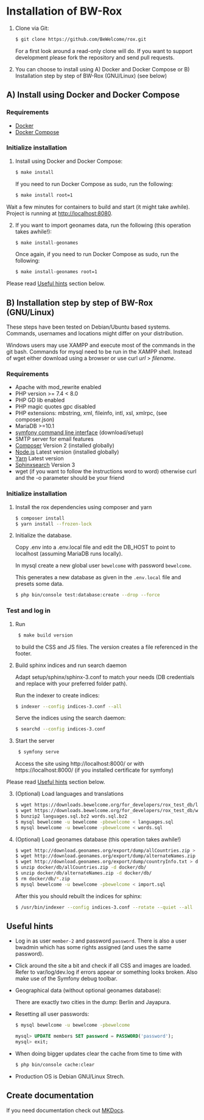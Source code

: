 # Installation of BW-Rox

1. Clone via Git:

    ```bash
    $ git clone https://github.com/BeWelcome/rox.git
    ```

    For a first look around a read-only clone will do. If you want to support development please fork the repository and send pull requests.

2. You can choose to install using A) Docker and Docker Compose or B) Installation step by step of BW-Rox (GNU/Linux) (see below)

## A) Install using Docker and Docker Compose

### Requirements

* [Docker](https://docs.docker.com/get-docker/)
* [Docker Compose](https://docs.docker.com/compose/install/)

### Initialize installation

1. Install using Docker and Docker Compose:

    ```bash
    $ make install
    ```

   If you need to run Docker Compose as sudo, run the following:

    ```bash
    $ make install root=1
    ```

Wait a few minutes for containers to build and start (it might take awhile). Project is running at
[http://localhost:8080](http://localhost:8080).

2. If you want to import geonames data, run the following (this operation takes awhile!):

    ```bash
    $ make install-geonames
    ```

    Once again, if you need to run Docker Compose as sudo, run the following:

    ```bash
    $ make install-geonames root=1
    ```

Please read [Useful hints](#useful-hints) section below.

## B) Installation step by step of BW-Rox (GNU/Linux)

These steps have been tested on Debian/Ubuntu based systems. Commands,
usernames and locations might differ on your distribution.

Windows users may use XAMPP and execute most of the commands in the git bash.
Commands for mysql need to be run in the XAMPP shell. Instead of wget either download
using a browser or use curl _url_ > _filename_.

### Requirements

* Apache with mod_rewrite enabled
* PHP version >= 7.4 < 8.0
* PHP GD lib enabled
* PHP magic quotes gpc disabled
* PHP extensions: mbstring, xml, fileinfo, intl, xsl, xmlrpc, (see composer.json)
* MariaDB >=10.1
* [symfony command line interface](https://symfony.com/download) (download/setup)
* SMTP server for email features
* [Composer](https://www.getcomposer.org) Version 2 (installed globally)
* [Node.js](https://nodejs.org/) Latest version (installed globally)
* [Yarn](https://classic.yarnpkg.com/en/docs/install/) Latest version
* [Sphinxsearch](http://sphinxsearch.com/) Version 3
* wget (if you want to follow the instructions word to word) otherwise curl and the -o parameter should be your friend

### Initialize installation

1. Install the rox dependencies using composer and yarn

    ```bash
    $ composer install
    $ yarn install --frozen-lock
    ```

2. Initialize the database.

    Copy .env into a .env.local file and edit the DB_HOST to point to localhost (assuming MariaDB runs locally).

    In mysql create a new global user `bewelcome` with password `bewelcome`.

    This generates a new database as given in the ```.env.local``` file and presets some data.

    ```bash
    $ php bin/console test:database:create --drop --force
    ```

### Test and log in

1. Run

   ```bash
    $ make build version
   ```

   to build the CSS and JS files. The version creates a file referenced in the footer.

2. Build sphinx indices and run search daemon

   Adapt setup/sphinx/sphinx-3.conf to match your needs (DB credentials and replace <path to indices> with your preferred folder path).

   Run the indexer to create indices:
   ```bash
   $ indexer --config indices-3.conf --all
   ```

   Serve the indices using the search daemon:
   ```bash
   $ searchd --config indices-3.conf
   ```

3. Start the server

   ```bash
    $ symfony serve
   ```

   Access the site using http://localhost:8000/ or with https://localhost:8000/ (if you installed certificate for symfony)

Please read [Useful hints](#useful-hints) section below.

3. (Optional) Load languages and translations

    ```bash
    $ wget https://downloads.bewelcome.org/for_developers/rox_test_db/languages.sql.bz2
    $ wget https://downloads.bewelcome.org/for_developers/rox_test_db/words.sql.bz2
    $ bunzip2 languages.sql.bz2 words.sql.bz2
    $ mysql bewelcome -u bewelcome -pbewelcome < languages.sql
    $ mysql bewelcome -u bewelcome -pbewelcome < words.sql
    ```

4. (Optional) Load geonames database (this operation takes awhile!)

    ```bash
    $ wget http://download.geonames.org/export/dump/allCountries.zip > docker/db/allCountries.zip
    $ wget http://download.geonames.org/export/dump/alternateNames.zip > docker/db/alternateNames.zip
    $ wget http://download.geonames.org/export/dump/countryInfo.txt > docker/db/countryInfo.txt
    $ unzip docker/db/allCountries.zip -d docker/db/
    $ unzip docker/db/alternateNames.zip -d docker/db/
    $ rm docker/db/*.zip
    $ mysql bewelcome -u bewelcome -pbewelcome < import.sql
    ```

    After this you should rebuilt the indices for sphinx:
   ```bash
   $ /usr/bin/indexer --config indices-3.conf --rotate --quiet --all
   ```


## Useful hints

* Log in as user `member-2` and password `password`.  There is also a user bwadmin which has some rights assigned (and uses the same password).

* Click around the site a bit and check if all CSS and images are loaded.
   Refer to var/log/dev.log if errors appear or something looks broken. Also make use of the Symfony debug toolbar.

* Geographical data (without optional geonames database):

    There are exactly two cities in the dump: Berlin and Jayapura.

* Resetting all user passwords:

    ```bash
    $ mysql bewelcome -u bewelcome -pbewelcome
    ```

    ```sql
    mysql> UPDATE members SET password = PASSWORD('password');
    mysql> exit;
    ```

* When doing bigger updates clear the cache from time to time with

    ```bash
    $ php bin/console cache:clear
    ```

* Production OS is Debian GNU/Linux Strech.

## Create documentation

If you need documentation check out [MKDocs](https://www.mkdocs.org/).
